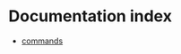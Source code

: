 # Documentation index

- [commands](https://github.com/CamilleAbella/bot.ts/blob/master/docs/commands)